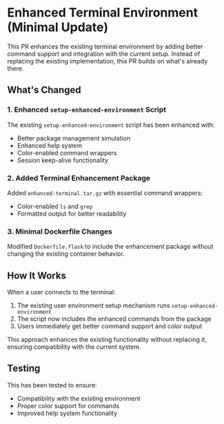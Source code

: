 # Enhanced Terminal Environment (Minimal Update)

This PR enhances the existing terminal environment by adding better command support and integration with the current setup. Instead of replacing the existing implementation, this PR builds on what's already there.

## What's Changed

### 1. Enhanced `setup-enhanced-environment` Script

The existing `setup-enhanced-environment` script has been enhanced with:
- Better package management simulation
- Enhanced help system
- Color-enabled command wrappers
- Session keep-alive functionality

### 2. Added Terminal Enhancement Package

Added `enhanced-terminal.tar.gz` with essential command wrappers:
- Color-enabled `ls` and `grep`
- Formatted output for better readability

### 3. Minimal Dockerfile Changes

Modified `Dockerfile.flask` to include the enhancement package without changing the existing container behavior.

## How It Works

When a user connects to the terminal:
1. The existing user environment setup mechanism runs `setup-enhanced-environment`
2. The script now includes the enhanced commands from the package
3. Users immediately get better command support and color output

This approach enhances the existing functionality without replacing it, ensuring compatibility with the current system.

## Testing

This has been tested to ensure:
- Compatibility with the existing environment
- Proper color support for commands
- Improved help system functionality
